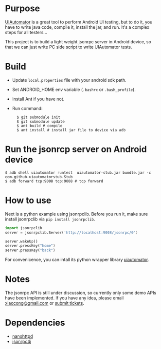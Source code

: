 # Purpose

[UIAutomator](http://developer.android.com/tools/testing/testing_ui.html) is a
great tool to perform Android UI testing, but to do it, you have to write java
code, compile it, install the jar, and run. It's a complex steps for all
testers...

This project is to build a light weight jsonrpc server in Android device, so
that we can just write PC side script to write UIAutomator tests.

# Build

- Update `local.properties` file with your android sdk path.
- Set ANDROID_HOME env variable (`.bashrc` or `.bash_profile`).
- Install Ant if you have not.
- Run command:

        $ git submodule init
        $ git submodule update
        $ ant build # compile
        $ ant install # install jar file to device via adb

# Run the jsonrcp server on Android device

    $ adb shell uiautomator runtest  uiautomator-stub.jar bundle.jar -c com.github.uiautomatorstub.Stub
    $ adb forward tcp:9008 tcp:9008 # tcp forward

# How to use

Next is a python example using jsonrpclib. Before you run it, make sure install jsonrpclib via
`pip install jsonrpclib`.

```python
import jsonrpclib
server = jsonrpclib.Server('http://localhost:9008/jsonrpc/0')

server.wakeUp()
server.pressKey("home")
server.pressKey("back")
```

For convenicence, you can intall its python wrapper library [uiautomator](https://github.com/xiaocong/uiautomator).

# Notes

The jsonrpc API is still under discussion, so currently only some demo APIs have been implemented.
If you have any idea, please email xiaocong@gmail.com or [submit tickets](https://github.com/xiaocong/uiautomator/issues/new).

# Dependencies

- [nanohttpd](https://github.com/NanoHttpd/nanohttpd)
- [jsonrpc4j](https://code.google.com/p/jsonrpc4j/)
